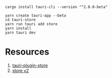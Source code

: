 ```
cargo install tauri-cli --version "^2.0.0-beta"

yarn create tauri-app --beta
cd tauri-store
yarn run tauri add store
yarn install
yarn tauri dev
```

# Resources

1. [tauri-plugin-store](https://github.com/tauri-apps/tauri-plugin-store)
2. [store v2](https://v2.tauri.app/features/store/)

